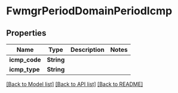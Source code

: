 # FwmgrPeriodDomainPeriodIcmp

## Properties

Name | Type | Description | Notes
------------ | ------------- | ------------- | -------------
**icmp_code** | **String** |  |
**icmp_type** | **String** |  |

[[Back to Model list]](../README.md#documentation-for-models) [[Back to API list]](../README.md#documentation-for-api-endpoints) [[Back to README]](../README.md)
